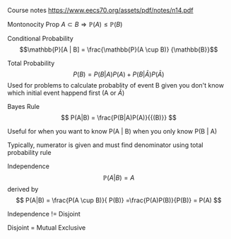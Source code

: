 
Course notes
https://www.eecs70.org/assets/pdf/notes/n14.pdf

Montonocity Prop
$A \subset B \Rightarrow \mathbb{P}(A) \le \mathbb{P}(B)$


Conditional Probability 
$$\mathbb{P}[A | B] = \frac{\mathbb{P}(A \cup B)} {\mathbb{B}}$$

Total Probability 
$$P(B) = P(B | A)P(A) + P(B | \bar{A})P(\bar{A})$$
Used for problems to calculate probablity of event B given you don't know which initial event happend first (A or $\bar{A}$)

Bayes Rule
$$
P(A|B) = \frac{P(B|A)P(A)}{{(B)}}
$$

Useful for when you want to know P(A | B) when you only know P(B | A)

Typically, numerator is given and must find denominator using total probability rule

Independence
$$\mathbb{P}(A | B) = A$$
derived by
$$
	P(A|B) = \frac{P(A \cup B)}{ P(B)}
	=\frac{P(A)P(B)}{P(B)}
	= P(A)
$$

Independence != Disjoint 

Disjoint = Mutual Exclusive
